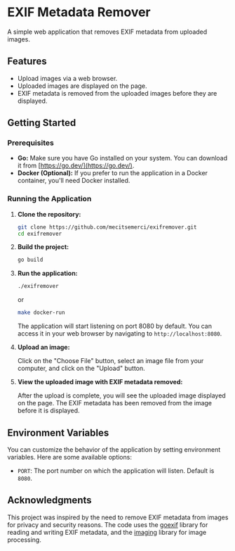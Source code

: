 # EXIF Metadata Remover

A simple web application that removes EXIF metadata from uploaded images.

## Features

* Upload images via a web browser.
* Uploaded images are displayed on the page.
* EXIF metadata is removed from the uploaded images before they are displayed.

## Getting Started

### Prerequisites

* **Go:** Make sure you have Go installed on your system. You can download it from [https://go.dev/](https://go.dev/).
* **Docker (Optional):** If you prefer to run the application in a Docker container, you'll need Docker installed.

### Running the Application

1. **Clone the repository:**

   ```bash
   git clone https://github.com/mecitsemerci/exifremover.git
   cd exifremover
   ```

2. **Build the project:**

   ```bash
   go build
   ```

3. **Run the application:**

   ```bash
   ./exifremover
   ```

    or
    

    ```bash
    make docker-run
    ```

   The application will start listening on port 8080 by default. You can access it in your web browser by navigating to `http://localhost:8080`.

4. **Upload an image:**

   Click on the "Choose File" button, select an image file from your computer, and click on the "Upload" button.

5. **View the uploaded image with EXIF metadata removed:**

   After the upload is complete, you will see the uploaded image displayed on the page. The EXIF metadata has been removed from the image before it is displayed.

## Environment Variables

You can customize the behavior of the application by setting environment variables. Here are some available options:

- `PORT`: The port number on which the application will listen. Default is `8080`.

## Acknowledgments

This project was inspired by the need to remove EXIF metadata from images for privacy and security reasons. The code uses the [goexif](https://github.com/rwcarlsen/goexif) library for reading and writing EXIF metadata, and the [imaging](https://github.com/disintegration/imaging) library for image processing.